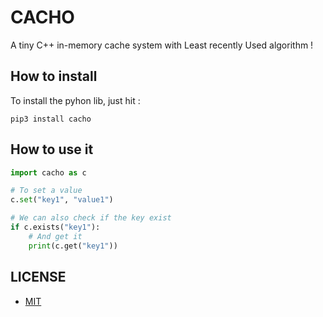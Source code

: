 # CACHO

A tiny C++ in-memory cache system with Least recently Used algorithm !

## How to install

To install the pyhon lib, just hit :
```shell
pip3 install cacho
```

## How to use it

```python
import cacho as c

# To set a value
c.set("key1", "value1")

# We can also check if the key exist
if c.exists("key1"):
    # And get it
    print(c.get("key1"))

```

## LICENSE

- [MIT](./LICENSE.txt)
